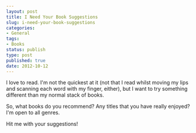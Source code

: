 ```yaml
---
layout: post
title: I Need Your Book Suggestions
slug: i-need-your-book-suggestions
categories:
- General
tags:
- Books
status: publish
type: post
published: true
date: 2012-10-12
---
```

<p>I love to read. I'm not the quickest at it (not that I read whilst moving my lips and scanning each word with my finger, either), but I want to try something different than my normal stack of books.</p>
<p>So, what books do you recommend? Any titles that you have really enjoyed? I'm open to all genres.</p>
<p>Hit me with your suggestions!</p>
